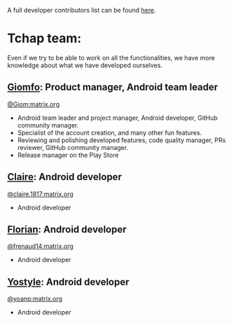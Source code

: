 A full developer contributors list can be found [here](https://github.com/dinsic-pim/tchap-android-v2/graphs/contributors).

# Tchap team:

Even if we try to be able to work on all the functionalities, we have more knowledge about what we have developed ourselves.

## [Giomfo](https://github.com/giomfo): Product manager, Android team leader

[@Giom:matrix.org](https://matrix.to/#/@Giom:matrix.org)
- Android team leader and project manager, Android developer, GitHub community manager.
- Specialist of the account creation, and many other fun features.
- Reviewing and polishing developed features, code quality manager, PRs reviewer, GitHub community manager.
- Release manager on the Play Store

## [Claire](https://github.com/Claire1817): Android developer

[@claire.1817:matrix.org](https://matrix.to/#/@claire.1817:matrix.org)
- Android developer

## [Florian](https://github.com/Florian14): Android developer

[@frenaud14:matrix.org](https://matrix.to/#/@frenaud14:matrix.org)
- Android developer

## [Yostyle](https://github.com/yostyle): Android developer

[@yoanp:matrix.org](https://matrix.to/#/@yoanp:matrix.org)
- Android developer
